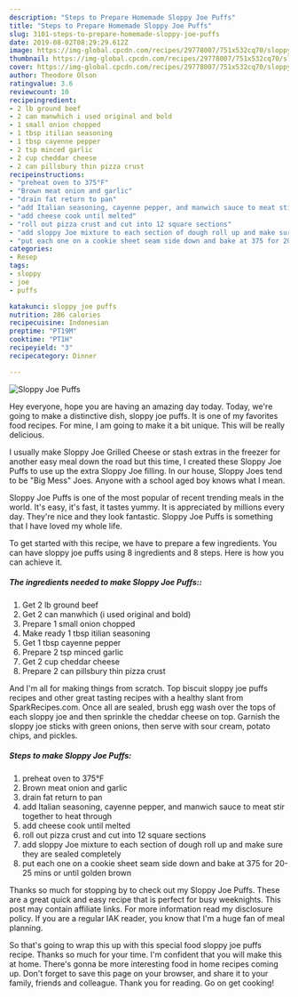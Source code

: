```yaml
---
description: "Steps to Prepare Homemade Sloppy Joe Puffs"
title: "Steps to Prepare Homemade Sloppy Joe Puffs"
slug: 3101-steps-to-prepare-homemade-sloppy-joe-puffs
date: 2019-08-02T08:29:29.612Z
image: https://img-global.cpcdn.com/recipes/29778007/751x532cq70/sloppy-joe-puffs-recipe-main-photo.jpg
thumbnail: https://img-global.cpcdn.com/recipes/29778007/751x532cq70/sloppy-joe-puffs-recipe-main-photo.jpg
cover: https://img-global.cpcdn.com/recipes/29778007/751x532cq70/sloppy-joe-puffs-recipe-main-photo.jpg
author: Theodore Olson
ratingvalue: 3.6
reviewcount: 10
recipeingredient:
- 2 lb ground beef
- 2 can manwhich i used original and bold
- 1 small onion chopped
- 1 tbsp itilian seasoning
- 1 tbsp cayenne pepper
- 2 tsp minced garlic
- 2 cup cheddar cheese
- 2 can pillsbury thin pizza crust
recipeinstructions:
- "preheat oven to 375°F"
- "Brown meat onion and garlic"
- "drain fat return to pan"
- "add Italian seasoning, cayenne pepper, and manwich sauce to meat stir together to heat through"
- "add cheese cook until melted"
- "roll out pizza crust and cut into 12 square sections"
- "add sloppy Joe mixture to each section of dough roll up and make sure they are sealed completely"
- "put each one on a cookie sheet seam side down and bake at 375 for 20-25 mins or until golden brown"
categories:
- Resep
tags:
- sloppy
- joe
- puffs

katakunci: sloppy joe puffs
nutrition: 286 calories
recipecuisine: Indonesian
preptime: "PT19M"
cooktime: "PT1H"
recipeyield: "3"
recipecategory: Dinner

---
```



![Sloppy Joe Puffs](https://img-global.cpcdn.com/recipes/29778007/751x532cq70/sloppy-joe-puffs-recipe-main-photo.jpg)

Hey everyone, hope you are having an amazing day today. Today, we're going to make a distinctive dish, sloppy joe puffs. It is one of my favorites food recipes. For mine, I am going to make it a bit unique. This will be really delicious.

I usually make Sloppy Joe Grilled Cheese or stash extras in the freezer for another easy meal down the road but this time, I created these Sloppy Joe Puffs to use up the extra Sloppy Joe filling. In our house, Sloppy Joes tend to be &#34;Big Mess&#34; Joes. Anyone with a school aged boy knows what I mean.

Sloppy Joe Puffs is one of the most popular of recent trending meals in the world. It's easy, it's fast, it tastes yummy. It is appreciated by millions every day. They're nice and they look fantastic. Sloppy Joe Puffs is something that I have loved my whole life.


To get started with this recipe, we have to prepare a few ingredients. You can have sloppy joe puffs using 8 ingredients and 8 steps. Here is how you can achieve it.

##### The ingredients needed to make Sloppy Joe Puffs::

1. Get 2 lb ground beef
1. Get 2 can manwhich (i used original and bold)
1. Prepare 1 small onion chopped
1. Make ready 1 tbsp itilian seasoning
1. Get 1 tbsp cayenne pepper
1. Prepare 2 tsp minced garlic
1. Get 2 cup cheddar cheese
1. Prepare 2 can pillsbury thin pizza crust


And I&#39;m all for making things from scratch. Top biscuit sloppy joe puffs recipes and other great tasting recipes with a healthy slant from SparkRecipes.com. Once all are sealed, brush egg wash over the tops of each sloppy joe and then sprinkle the cheddar cheese on top. Garnish the sloppy joe sticks with green onions, then serve with sour cream, potato chips, and pickles. 

##### Steps to make Sloppy Joe Puffs:

1. preheat oven to 375°F
1. Brown meat onion and garlic
1. drain fat return to pan
1. add Italian seasoning, cayenne pepper, and manwich sauce to meat stir together to heat through
1. add cheese cook until melted
1. roll out pizza crust and cut into 12 square sections
1. add sloppy Joe mixture to each section of dough roll up and make sure they are sealed completely
1. put each one on a cookie sheet seam side down and bake at 375 for 20-25 mins or until golden brown


Thanks so much for stopping by to check out my Sloppy Joe Puffs. These are a great quick and easy recipe that is perfect for busy weeknights. This post may contain affiliate links. For more information read my disclosure policy. If you are a regular IAK reader, you know that I&#39;m a huge fan of meal planning. 

So that's going to wrap this up with this special food sloppy joe puffs recipe. Thanks so much for your time. I'm confident that you will make this at home. There's gonna be more interesting food in home recipes coming up. Don't forget to save this page on your browser, and share it to your family, friends and colleague. Thank you for reading. Go on get cooking!
